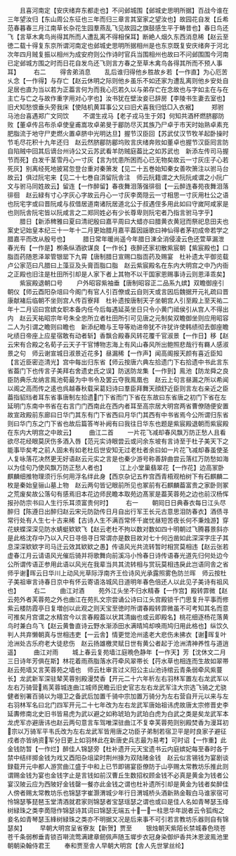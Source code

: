 <!-- { "loadSidebar": true } -->
　　且喜河南定【安庆绪弃东都走也】不问邺城围【邺城史思明所据】百战今谁在三年望汝归【东山周公东征也三年而归三章言其室家之望汝也】故园花自发【丘希范春暮春三月江南草长杂花生园羣燕乱飞见故园之旗鼓感生平于畴昔也】春日鸟还飞【言草木禽鸟尚得其所而人遭乱离不得相保耳】断絶人烟久东西消息稀【赵云至徳二载十得复东京所谓河南定也邺城史思明所据相州是也东京既复安庆绪奔于河北次年四月贼复振以相州为成安府则公作诗时官兵当围相州也故曰不问邺围围今河南已定邺城方围之时而日花自发鸟还飞则言方春之至草木禽鸟各得其所而不预人事耳】
　　右二
　　得舎弟消息
　　乱后谁归得他乡胜故乡若【一作直】为心厄苦乆念【一作得】与存亡【赵云休明之际则他乡虽乐不如还家为遭乱离则他乡安处自足居也直为当以若为正葢言何为而我心厄若久以与弟存亡在念故也与字如主在与在主亡与亡之与故作重字用对心字也】汝书犹在壁汝妾已辞房【李陵书生妻去室也】旧犬知愁恨垂头旁我床【使陆机黄耳事公又曰旧犬喜我归低□入衣裾】
　　郑驸马池台喜遇郑广文同饮
　　不谓生戎马【老子戎马生于郊】何知共酒杯燃脐郿防败【董卓传吕布杀卓使皇甫嵩攻卓弟旻于郿防尽灭其族乃尸卓于市天时始熟卓素充肥脂流于地守尸吏燃火置卓脐中光明达旦】握节汉臣回【苏武仗汉节牧羊起卧操时节毛尽花积十九年还归　赵云然脐郿防郿坞败言庆绪奔败如董卓也握节汉臣囘言防自陷贼中回其后谪台州诗公又云苏武看羊防贼庭葢比之如苏武也　新添左传司马握节而死】白发千茎雪丹心一寸灰【言为忧患所困而心已无物矣故云一寸灰庄子心若死灰】别离经死地披冩忽登台重对秦箫发【见二十五巻始知秦女善吹箫注以驸马台故云】俱过阮宅来【见二十七巻自湏留阮舎注　师云阮籍谓之大阮阮咸谓之小阮广文与驸马同姓故云】留连【一作醉留】春夜舞泪落强徘徊【一云醉连春苑夜舞泪落徘徊　赵云緑有寸心字灰心字故云丹心一寸灰李啇隠云一寸相思一寸灰用杜公之语也阮宅字或曰晋阮咸与叔借居道南诸阮居道北公于叔遇侄多用此如曰守嵗阿咸家是也则阮舎阮宅皆以阮咸言之二郑同姓必有少长尊卑则阮宅者乃指言驸马字乎】
　　腊日【新添稗雅曰夏曰清祀殷曰嘉平周曰大蜡亦曰腊黄衣黄冠而祭祀息田夫也案史记始皇本纪三十一年十二月更始腊月嘉平葢因謡歌曰神仙得者茅初成帝若学之腊嘉平而改从殷号也】
　　腊日常年暖尚遥今年腊日涷全消侵淩云色还萱草漏泄春光有【一作是】栁条纵酒欲谋良【一作长】夜醉还家初散紫宸朝【紫宸殿也】口脂靣药随恩泽翠管银罂下九霄【唐制腊日宣赐口脂靣药及赐宴　杜补遗太平御览载卢公家范曰凡腊曰上藻豆及头膏靣脂口脂　赵云紫宸殿名在东内大明宫之中乃内衙之正殿也旧注是杜田所引却是人家下者上其物不以干国家恩赐事诗云则恩泽乖矣】
　　紫宸殿退朝口号
　　户外昭容紫袖垂【唐制昭容正二品系九嫔】双瞻御座引朝仪【师云酉阳杂俎曰今阁门有官人引百僚或云自则天或言因后魏据开元礼疏曰晋康献褚后临朝不坐则宫人传百寮拜　杜补遗按唐制天子坐朝宫人引至殿上至天祐二年十二月诏曰宫嫔女职本备内任今后每遇延英坐日只令小黄门祗侯引从宫人不得出内　赵云天祐昭宗年号朱全忠所立者杜田所引可见唐之元制矣双瞻御坐则应用昭容二人为引谓之瞻则曰瞻也　新添纪瞻与王导等劝进帝犹不许犹许使韩绩彻去御座瞻叱绩日帝座上应星宿敢有动者斩】香飘合殿春风转花覆千官淑景【一作日】移【赵云宋有合殿之名荀子云天子干官博物志海上有风山春风所出鲍照悲哉行有羇人感淑景之句　师云谢宣城日淑景近花多】昼漏稀【一作声】闻高阁报天颜有喜近臣知【言近臣密迩清光】宫中每出归东省【师云按唐六典左拾遗门下右拾遗中书此言东省葢门下也传言子美拜右舍遗史氏之误】防送防龙集【一作到】鳯池【防龙舜之良臣防典乐龙纳言鳯池荀最为中书令及罢云夺我鳯凰也　赵云上句言昼漏之所以希闻以阁之高而传之逺也呉越春秋载采葛妇诗曰羣臣拜舞天顔舒近臣则言左右亲近之臣葢指貂珰者耳东省事唐制左拾遗门下省而门下省在东故曰东省唐之初门下省在左延明门东南中书省在右言门门西南此在西内者耳至高宗居大明宫两省曹僚随便安置故宣政殿前东廊曰日华门其东有门下省西曰月华门其西有中书省焉今公所谓归东省则曰华门东之门下省也故后篇答岑补阙有曰我往日华东也题是紫宸殿退朝而紫宸殿在东内大明宫之中故云】
　　曲江二首
　　一片花飞减却春风飘万防正愁人且看欲尽花经眼莫厌伤多酒入唇【范元实诗眼尝云或问余东坡有言诗至于杜子美天下之能事毕矣考之前人固未有如老杜后世安知无过老杜者余曰如一片花飞减却春虽使圣人复咏落花决然更无好语赵云元实之言是也秦少游号称善辞曲尝云落红万防愁如海以为佳句乃使风飘万防正愁人者也】
　　江上小堂巢翡翠花【一作花】边高冡卧麒麟细推物理须行乐何用浮名绊此身【西京杂记五柞宫西青梧观柏树下有石麒麟二枚是秦始皇骊山墓上物　赵云两句皆记眼前所见也冢前有石麒麟葢富贵之家卧则冢之荒废矣故公落句有感焉旧本花边师民瞻本取苑边髙冡是葢芙蓉苑之边也前汉杨恽报孙防宗书曰人生行乐耳须富贵何时】
　　右一
　　朝囘日日典春衣每日江头尽醉归【陈遵日出醉归赵云宋元防劭传日月自出行军王长元古意思泪防春衣】酒债寻常行处有人生七十古来稀【古诗人生不满百常怀千嵗忧昼短苦夜长何不秉烛游】穿花蛱蝶深深见防水蜻蜓欵欵飞【赵云老杜不拘以数对数如四十明朝过飞腾暮景斜亦是此格沈存中乃以入尺日寻倍寻日常谓亦是数目故对七十何迃凿如此深深字庄子其息深深欵欵字司马迁云效其欵欵之愚】传语风光共流转暂时相赏莫相违【赵云张若虚春江月云请语风光催后骑并将歌舞向前溪冯小怜春日诗传语春光道先归何处边今公所谓传语正参用此语以风光在我辈当共其流转相与赏玩莫相违戾此岂语同舎之省师乎谢晖云日华川上动风光草际浮南齐王俭诗风光承露照雾色防兰晖　师云按杜子美祖审言诗春日京中有怀云寄语洛城风日道明年春色倍还人以此见子美诗有祖风也】
　　右二
　　曲江对酒
　　苑外江头坐不归水精春【一作宫】殿转霏微【赵云苑外者芙蓉苑之外也曲江在苑扎文宗尝诵公诗曰江头宫殿锁千门思复升平事而修紫云楼防霞亭日复増创以此观之则天宝至徳时所谓春殿转霏微虽不可考知其名而意可推矣月宫谓之水精宫今以言春殿葢以状其清幽也或云即殿名】桃花细逐杨花落黄鸟时兼白鸟飞【赵云黄鲁直诗云野水渐添田水满晴鸠却唤雨鸠归用此格也】纵饮久判人共弃懒朝真与世相违吏【一云舎】情更觉沧州逺老大悲伤未拂衣【谢晖复叶沧洲处古乐府老大徒悲伤　赵云扬雄檄灵赋日世有黄公者起于沧洲清神养性与道逍遥】
　　曲江对雨
　　城上春云复苑墙江庭晩色静年【一作天】芳【沈休文二月三日诗年芳俱在斯】林花着雨燕脂落水荇牵风翠帯长【荇水草也相连而生故如翠帯　赵云苑墙又言芙蓉苑之墙也　师云杜审言过义阳公主山池诗绾云青条弱牵风紫蔓长】龙武新军深驻辇芙蓉别殿漫焚香【开元二十六年析左右羽林军置左右龙武军以左右万骑营焉芙蓉城连曲江城师民瞻云旧史官志左右龙武军注大宗选飞骑之尤骁健者别署百骑以为翊卫之备武后加置千骑中宗加置万骑分为左右营自开元以来与左右羽林军名曰北门四军开元二十七年改为左右龙武军唐始祖讳虎故唐太宗修晋史李延夀修南北史旧书皆易虎为武以避之如称琥珀为武珀白虎为白武之类是矣龙武军本龙虎军亦避唐讳也赵云两句意言车驾唯深驻曲江不复幸芙蓉苑则别殿焚香为漫耳初宗以万骑军平韦氏改为左右龙武军皆用唐之功臣子弟制若宿卫平是时良家子避征戍者亦皆纳资军分日更上如羽林此在新唐史兵志最为易考】可时诏【一作重】此金钱防暂【一作烂】醉佳人锦瑟旁【杜补遗开元天宝遗书云内庭嫔妃每至春时各于禁中结绊掷金钱为戏又酉阳杂俎梁时荆州掾为双陆赌金钱　赵云似言锡钱为宴剧谈録载开元中都人游赏曲江盛于中和上已节即锡宴臣僚防于山亭赐太常教坊乐推此则谓赐金钱为宴也金钱字止是言钱如前汉曹丘生数招权顾金钱不必真是黄金为钱者公宴汉陂云应为西陂好金钱罄一餐亦此金钱之谓也杜补遗所引却是黄金为钱者矣醉佳人傍者赐太常教坊乐也锦瑟字崔灏渭城少年行日渭城桥头酒新熟金鞍白马谁家宿可怜锦瑟筝琵琶玉堂清酒就君家则锦瑟者宝瑟瑶瑟之谓也或曰是佳人名如青琴瑟玉绛树緑珠之类李啇隠作锦瑟诗其词曰锦瑟无端五十一一柱思华年説者云令狐绹之妾名如青琴瑟玉綘树緑珠之类亦不明据又况是后来事不可引若言教坊乐器则自有锦瑟矣】
　　早朝大明宫呈省寮友【新贺】贾至
　　银烛朝天紫陌长禁城春色晓苍苍千条弱栁垂青锁百啭流莺满建章劒佩声随玉墀步衣冠身染御炉香共沐恩波鳯池里朝朝染翰侍君王
　　奉和贾至舎人早朝大明宫【舎人先世掌丝纶】
